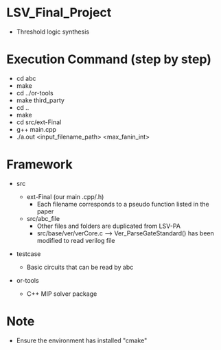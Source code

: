 # LSV_Final_Project
- Threshold logic synthesis

# Execution Command (step by step)
- cd abc
- make 
- cd ../or-tools
- make third_party
- cd ..
- make 
- cd src/ext-Final
- g++ main.cpp
- ./a.out <input_filename_path> <max_fanin_int>

# Framework
- src 
    - ext-Final (our main .cpp/.h)
        - Each filename corresponds to a pseudo function listed in the paper
    - src/abc_file
        - Other files and folders are duplicated from LSV-PA
        - src/base/ver/verCore.c --> Ver_ParseGateStandard() has been modified to read verilog file

- testcase
    - Basic circuits that can be read by abc

- or-tools
    - C++ MIP solver package

#  Note
- Ensure the environment has installed "cmake"
